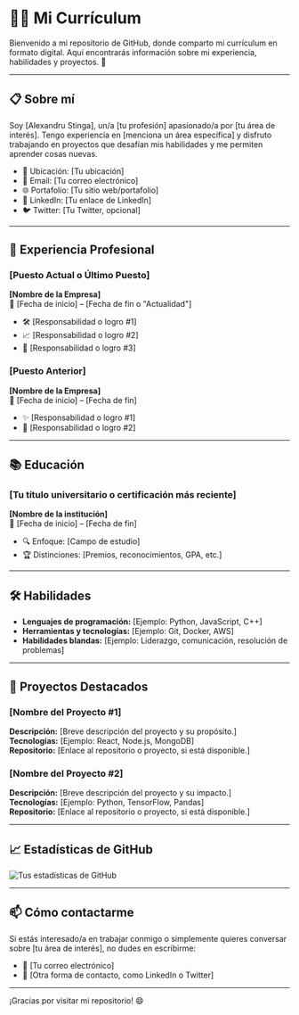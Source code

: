 # 🧑‍💼 Mi Currículum

Bienvenido a mi repositorio de GitHub, donde comparto mi currículum en formato digital. Aquí encontrarás información sobre mi experiencia, habilidades y proyectos. 🚀

---

## 📋 Sobre mí
Soy [Alexandru Stinga], un/a [tu profesión] apasionado/a por [tu área de interés]. Tengo experiencia en [menciona un área específica] y disfruto trabajando en proyectos que desafían mis habilidades y me permiten aprender cosas nuevas.

- 📍 Ubicación: [Tu ubicación]
- 📧 Email: [Tu correo electrónico]
- 🌐 Portafolio: [Tu sitio web/portafolio]
- 💼 LinkedIn: [Tu enlace de LinkedIn]
- 🐦 Twitter: [Tu Twitter, opcional]

---

## 💼 Experiencia Profesional

### [Puesto Actual o Último Puesto]
**[Nombre de la Empresa]**  
📅 [Fecha de inicio] – [Fecha de fin o "Actualidad"]  
- 🛠️ [Responsabilidad o logro #1]
- 📈 [Responsabilidad o logro #2]
- 🤝 [Responsabilidad o logro #3]

### [Puesto Anterior]
**[Nombre de la Empresa]**  
📅 [Fecha de inicio] – [Fecha de fin]  
- ✨ [Responsabilidad o logro #1]
- 🔧 [Responsabilidad o logro #2]

---

## 📚 Educación

### [Tu título universitario o certificación más reciente]
**[Nombre de la institución]**  
📅 [Fecha de inicio] – [Fecha de fin]  

- 🔍 Enfoque: [Campo de estudio]
- 🏆 Distinciones: [Premios, reconocimientos, GPA, etc.]

---

## 🛠️ Habilidades
- **Lenguajes de programación:** [Ejemplo: Python, JavaScript, C++]
- **Herramientas y tecnologías:** [Ejemplo: Git, Docker, AWS]
- **Habilidades blandas:** [Ejemplo: Liderazgo, comunicación, resolución de problemas]

---

## 🌟 Proyectos Destacados

### [Nombre del Proyecto #1]
**Descripción:** [Breve descripción del proyecto y su propósito.]  
**Tecnologías:** [Ejemplo: React, Node.js, MongoDB]  
**Repositorio:** [Enlace al repositorio o proyecto, si está disponible.]

### [Nombre del Proyecto #2]
**Descripción:** [Breve descripción del proyecto y su impacto.]  
**Tecnologías:** [Ejemplo: Python, TensorFlow, Pandas]  
**Repositorio:** [Enlace al repositorio o proyecto, si está disponible.]

---

## 📈 Estadísticas de GitHub
![Tus estadísticas de GitHub](https://github-readme-stats.vercel.app/api?username=tu-usuario&show_icons=true&theme=radical)

---

## 📫 Cómo contactarme
Si estás interesado/a en trabajar conmigo o simplemente quieres conversar sobre [tu área de interés], no dudes en escribirme:

- 📧 [Tu correo electrónico]
- 💬 [Otra forma de contacto, como LinkedIn o Twitter]

---

¡Gracias por visitar mi repositorio! 😄
